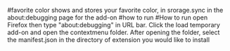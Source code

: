 #favorite color 
shows and stores your favorite color, in srorage.sync in the about:debugging page for the add-on
#how to run
#How to run open Firefox then type "about:debugging" in URL bar. Click the load temporary add-on and open the contextmenu folder. After opening the folder, select the manifest.json in the directory of extension you would like to install
